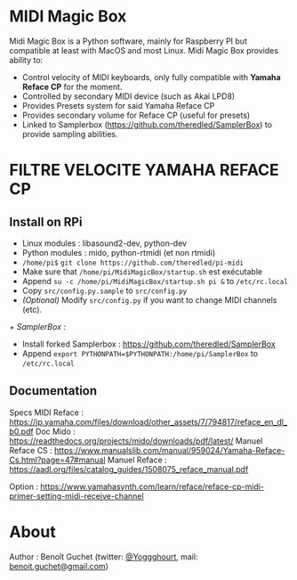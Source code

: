 # MIDI Magic Box

Midi Magic Box is a Python software, mainly for Raspberry PI but compatible at least with MacOS and most Linux. 
Midi Magic Box provides ability to:
- Control velocity of MIDI keyboards, only fully compatible with **Yamaha Reface CP** for the moment.
- Controlled by secondary MIDI device (such as Akai LPD8) 
- Provides Presets system for said Yamaha Reface CP
- Provides secondary volume for Reface CP (useful for presets)
- Linked to Samplerbox (https://github.com/theredled/SamplerBox) to provide sampling abilities.

# FILTRE VELOCITE YAMAHA REFACE CP 

Install on RPi
----
- Linux modules : libasound2-dev, python-dev
- Python modules : mido, python-rtmidi (et non rtmidi)
- `/home/pi$` `git clone https://github.com/theredled/pi-midi`
- Make sure that `/home/pi/MidiMagicBox/startup.sh` est exécutable
- Append `su -c /home/pi/MidiMagicBox/startup.sh pi &` to `/etc/rc.local`
- Copy `src/config.py.sample` to `src/config.py`
- *(Optional)*  Modify `src/config.py` if you want to change MIDI channels (etc).
  
*+ SamplerBox :*
- Install forked Samplerbox : https://github.com/theredled/SamplerBox
- Append `export PYTHONPATH=$PYTHONPATH:/home/pi/SamplerBox` to `/etc/rc.local`

Documentation
----
Specs MIDI Reface : https://jp.yamaha.com/files/download/other_assets/7/794817/reface_en_dl_b0.pdf
Doc Mido : https://readthedocs.org/projects/mido/downloads/pdf/latest/
Manuel Reface CS :  https://www.manualslib.com/manual/959024/Yamaha-Reface-Cs.html?page=47#manual
Manuel Reface : https://aadl.org/files/catalog_guides/1508075_reface_manual.pdf

Option :
https://www.yamahasynth.com/learn/reface/reface-cp-midi-primer-setting-midi-receive-channel

# About

Author : Benoît Guchet (twitter: [@Yoggghourt](https:/twitter.com/yoggghourt), mail: [benoit.guchet@gmail.com](mailto:benoit.guchet@gmail.com))
